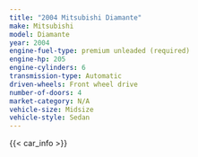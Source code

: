 ```yaml
---
title: "2004 Mitsubishi Diamante"
make: Mitsubishi
model: Diamante
year: 2004
engine-fuel-type: premium unleaded (required)
engine-hp: 205
engine-cylinders: 6
transmission-type: Automatic
driven-wheels: Front wheel drive
number-of-doors: 4
market-category: N/A
vehicle-size: Midsize
vehicle-style: Sedan
---
```


{{< car_info >}}
